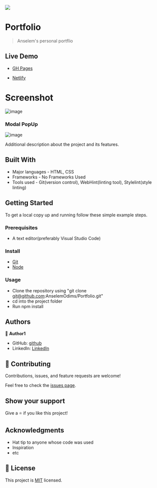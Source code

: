 ![](https://img.shields.io/badge/Anselem-green)

# Portfolio
> Anselem's personal portflio

## Live Demo

- [GH Pages](https://anselemodims.github.io/Portfolio/)

- [Netlify](https://anselem-portfolio.netlify.app/)

# Screenshot
![image](https://user-images.githubusercontent.com/43995830/150636160-0b478717-b3d1-4608-b6c3-4a28eadfc02d.png)


### Modal PopUp
![image](https://user-images.githubusercontent.com/43995830/150636211-78f5f9f6-39b8-4e2f-84e5-f93b2cd280f9.png)

Additional description about the project and its features.

## Built With

- Major languages - HTML, CSS
- Frameworks - No Frameworks Used
- Tools used - Git(version control), WebHint(linting tool), Stylelint(style linting)

## Getting Started

To get a local copy up and running follow these simple example steps.

### Prerequisites
 - A text editor(preferably Visual Studio Code)
### Install
  -  [Git](https://git-scm.com/downloads)
  -  [Node](https://nodejs.org/en/download/)
### Usage
  - Clone the repository using  "git clone git@github.com:AnselemOdims/Portfolio.git"
  -  cd into the project folder
  -  Run npm install

## Authors

👤 **Author1**

- GitHub: [github](https://github.com/AnselemOdims)
- LinkedIn: [LinkedIn](https://www.linkedin.com/in/anselem-odimegwu-65a679104/)

## 🤝 Contributing

Contributions, issues, and feature requests are welcome!

Feel free to check the [issues page](../../issues/).

## Show your support

Give a ⭐️ if you like this project!

## Acknowledgments

- Hat tip to anyone whose code was used
- Inspiration
- etc

## 📝 License

This project is [MIT](./MIT.md) licensed.
